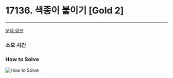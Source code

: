 # 17136. 색종이 붙이기 [Gold 2]
---
[문제 링크](https://www.acmicpc.net/problem/17136)

### 소모 시간

### How to Solve
![How to Solve](http://www.junhyoung.info/wp-content/uploads/2024/07/17136.howToSolve.jpg)
